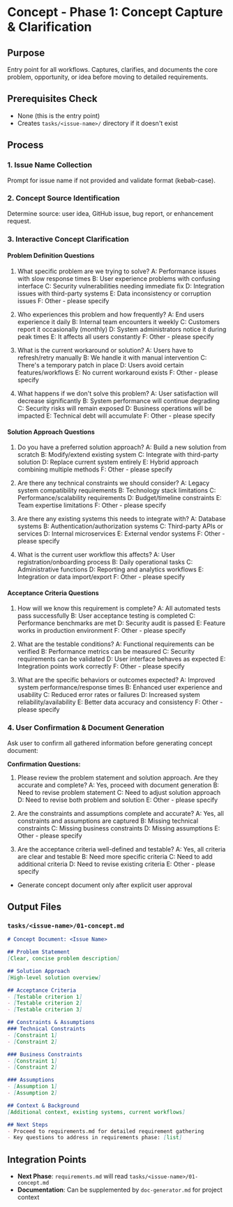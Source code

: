 # Concept - Phase 1: Concept Capture & Clarification

## Purpose
Entry point for all workflows. Captures, clarifies, and documents the core problem, opportunity, or idea before moving to detailed requirements.

## Prerequisites Check
- None (this is the entry point)
- Creates `tasks/<issue-name>/` directory if it doesn't exist

## Process

### 1. Issue Name Collection
Prompt for issue name if not provided and validate format (kebab-case).

### 2. Concept Source Identification
Determine source: user idea, GitHub issue, bug report, or enhancement request.

### 3. Interactive Concept Clarification

#### Problem Definition Questions

1. What specific problem are we trying to solve?
   A: Performance issues with slow response times
   B: User experience problems with confusing interface
   C: Security vulnerabilities needing immediate fix
   D: Integration issues with third-party systems
   E: Data inconsistency or corruption issues
   F: Other - please specify

2. Who experiences this problem and how frequently?
   A: End users experience it daily
   B: Internal team encounters it weekly
   C: Customers report it occasionally (monthly)
   D: System administrators notice it during peak times
   E: It affects all users constantly
   F: Other - please specify

3. What is the current workaround or solution?
   A: Users have to refresh/retry manually
   B: We handle it with manual intervention
   C: There's a temporary patch in place
   D: Users avoid certain features/workflows
   E: No current workaround exists
   F: Other - please specify

4. What happens if we don't solve this problem?
   A: User satisfaction will decrease significantly
   B: System performance will continue degrading
   C: Security risks will remain exposed
   D: Business operations will be impacted
   E: Technical debt will accumulate
   F: Other - please specify

#### Solution Approach Questions

1. Do you have a preferred solution approach?
   A: Build a new solution from scratch
   B: Modify/extend existing system
   C: Integrate with third-party solution
   D: Replace current system entirely
   E: Hybrid approach combining multiple methods
   F: Other - please specify

2. Are there any technical constraints we should consider?
   A: Legacy system compatibility requirements
   B: Technology stack limitations
   C: Performance/scalability requirements
   D: Budget/timeline constraints
   E: Team expertise limitations
   F: Other - please specify

3. Are there any existing systems this needs to integrate with?
   A: Database systems
   B: Authentication/authorization systems
   C: Third-party APIs or services
   D: Internal microservices
   E: External vendor systems
   F: Other - please specify

4. What is the current user workflow this affects?
   A: User registration/onboarding process
   B: Daily operational tasks
   C: Administrative functions
   D: Reporting and analytics workflows
   E: Integration or data import/export
   F: Other - please specify

#### Acceptance Criteria Questions

1. How will we know this requirement is complete?
   A: All automated tests pass successfully
   B: User acceptance testing is completed
   C: Performance benchmarks are met
   D: Security audit is passed
   E: Feature works in production environment
   F: Other - please specify

2. What are the testable conditions?
   A: Functional requirements can be verified
   B: Performance metrics can be measured
   C: Security requirements can be validated
   D: User interface behaves as expected
   E: Integration points work correctly
   F: Other - please specify

3. What are the specific behaviors or outcomes expected?
   A: Improved system performance/response times
   B: Enhanced user experience and usability
   C: Reduced error rates or failures
   D: Increased system reliability/availability
   E: Better data accuracy and consistency
   F: Other - please specify

### 4. User Confirmation & Document Generation

Ask user to confirm all gathered information before generating concept document:

**Confirmation Questions:**

1. Please review the problem statement and solution approach. Are they accurate and complete?
   A: Yes, proceed with document generation
   B: Need to revise problem statement
   C: Need to adjust solution approach
   D: Need to revise both problem and solution
   E: Other - please specify

2. Are the constraints and assumptions complete and accurate?
   A: Yes, all constraints and assumptions are captured
   B: Missing technical constraints
   C: Missing business constraints 
   D: Missing assumptions
   E: Other - please specify

3. Are the acceptance criteria well-defined and testable?
   A: Yes, all criteria are clear and testable
   B: Need more specific criteria
   C: Need to add additional criteria
   D: Need to revise existing criteria
   E: Other - please specify
- Generate concept document only after explicit user approval

## Output Files

### `tasks/<issue-name>/01-concept.md`
```markdown
# Concept Document: <Issue Name>

## Problem Statement
[Clear, concise problem description]

## Solution Approach
[High-level solution overview]

## Acceptance Criteria
- [Testable criterion 1]
- [Testable criterion 2] 
- [Testable criterion 3]

## Constraints & Assumptions
### Technical Constraints
- [Constraint 1]
- [Constraint 2]

### Business Constraints
- [Constraint 1]
- [Constraint 2]

### Assumptions
- [Assumption 1]
- [Assumption 2]

## Context & Background
[Additional context, existing systems, current workflows]

## Next Steps
- Proceed to requirements.md for detailed requirement gathering
- Key questions to address in requirements phase: [list]
```

## Integration Points
- **Next Phase**: `requirements.md` will read `tasks/<issue-name>/01-concept.md`
- **Documentation**: Can be supplemented by `doc-generator.md` for project context